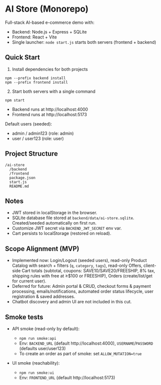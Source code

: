 # AI Store (Monorepo)

Full-stack AI-based e-commerce demo with:
- Backend: Node.js + Express + SQLite
- Frontend: React + Vite
- Single launcher: `node start.js` starts both servers (frontend + backend)

## Quick Start

1. Install dependencies for both projects
```
npm --prefix backend install
npm --prefix frontend install
```

2. Start both servers with a single command
```
npm start
```

- Backend runs at http://localhost:4000
- Frontend runs at http://localhost:5173

Default users (seeded):
- admin / admin123 (role: admin)
- user / user123 (role: user)

## Project Structure
```
/ai-store
  /backend
  /frontend
  package.json
  start.js
  README.md
```

## Notes
- JWT stored in localStorage in the browser.
- SQLite database file stored at `backend/data/ai-store.sqlite`. Created/seeded automatically on first run.
- Customize JWT secret via `BACKEND_JWT_SECRET` env var.
- Cart persists to localStorage (restored on reload).

## Scope Alignment (MVP)
- Implemented now: Login/Logout (seeded users), read-only Product Catalog with search + filters (`q`, `category`, `tags`), read-only Offers, client-side Cart totals (subtotal, coupons: SAVE10/SAVE20/FREESHIP, 8% tax, shipping rules with free at ≥$100 or FREESHIP), Orders (create/list/get for current user).
- Deferred for future: Admin portal & CRUD, checkout forms & payment processing, emails/notifications, automated order status lifecycle, user registration & saved addresses.
- Chatbot discovery and admin UI are not included in this cut.

## Smoke tests
- API smoke (read-only by default):
  - `npm run smoke:api`
  - Env: `BACKEND_URL` (default http://localhost:4000), `USERNAME`/`PASSWORD` (defaults user/user123)
  - To create an order as part of smoke: set `ALLOW_MUTATION=true`

- UI smoke (reachability):
  - `npm run smoke:ui`
  - Env: `FRONTEND_URL` (default http://localhost:5173)
